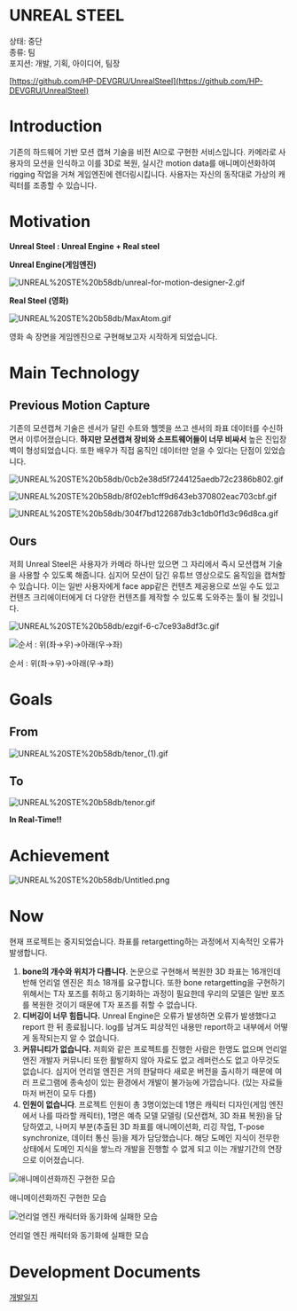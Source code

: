 # UNREAL STEEL

상태: 중단  
종류: 팀  
포지션: 개발, 기획, 아이디어, 팀장  

[https://github.com/HP-DEVGRU/UnrealSteel](https://github.com/HP-DEVGRU/UnrealSteel)

# Introduction

기존의 하드웨어 기반 모션 캡쳐 기술을 비전 AI으로 구현한 서비스입니다. 카메라로 사용자의 모션을 인식하고 이를 3D로 복원, 실시간 motion data를 애니메이션화하여 rigging 작업을 거쳐  게임엔진에 렌더링시킵니다. 사용자는 자신의 동작대로 가상의 캐릭터를 조종할 수 있습니다.  

# Motivation

**Unreal Steel : Unreal Engine + Real steel**  

**Unreal Engine(게임엔진)**  

![UNREAL%20STE%20b58db/unreal-for-motion-designer-2.gif](images/unreal-for-motion-designer-2.gif)

**Real Steel (영화)**  

![UNREAL%20STE%20b58db/MaxAtom.gif](images/MaxAtom.gif)

영화 속 장면을 게임엔진으로 구현해보고자 시작하게 되었습니다.  

# Main Technology

## Previous Motion Capture

기존의 모션캡쳐 기술은 센서가 달린 수트와 헬멧을 쓰고 센서의 좌표 데이터를 수신하면서 이루어졌습니다. **하지만 모션캡쳐 장비와 소프트웨어들이 너무 비싸서** 높은 진입장벽이 형성되었습니다. 또한 배우가 직접 움직인 데이터만 얻을 수 있다는 단점이 있었습니다.  

![UNREAL%20STE%20b58db/0cb2e38d5f7244125aedb72c2386b802.gif](images/0cb2e38d5f7244125aedb72c2386b802.gif)  

![UNREAL%20STE%20b58db/8f02eb1cff9d643eb370802eac703cbf.gif](images/8f02eb1cff9d643eb370802eac703cbf.gif)  

![UNREAL%20STE%20b58db/304f7bd122687db3c1db0f1d3c96d8ca.gif](images/304f7bd122687db3c1db0f1d3c96d8ca.gif)  

## Ours

저희 Unreal Steel은 사용자가 카메라 하나만 있으면 그 자리에서 즉시 모션캡쳐 기술을 사용할 수 있도록 해줍니다. 심지어 모션이 담긴 유튜브 영상으로도 움직임을 캡쳐할 수 있습니다. 이는 일반 사용자에게 face app같은 컨텐츠 제공용으로 쓰일 수도 있고 컨텐츠 크리에이터에게 더 다양한 컨텐츠를 제작할 수 있도록 도와주는 툴이 될 것입니다.  

![UNREAL%20STE%20b58db/ezgif-6-c7ce93a8df3c.gif](images/ezgif-6-c7ce93a8df3c.gif)  

![순서 : 위(좌→우)→아래(우→좌)](images/output_livelink.gif)  

순서 : 위(좌→우)→아래(우→좌)  

# **Goals**

## From

![UNREAL%20STE%20b58db/tenor_(1).gif](images/tenor_(1).gif)  

## To

![UNREAL%20STE%20b58db/tenor.gif](images/tenor.gif)  

**In Real-Time!!**

# Achievement

![UNREAL%20STE%20b58db/Untitled.png](images/Untitled.png)  

# Now

현재 프로젝트는 중지되었습니다. 좌표를 retargetting하는 과정에서 지속적인 오류가 발생합니다.  

1. **bone의 개수와 위치가 다릅니다**. 논문으로 구현해서 복원한 3D 좌표는 16개인데 반해 언리얼 엔진은 최소 18개를 요구합니다. 또한 bone retargetting을 구현하기 위해서는 T자 포즈를 취하고 동기화하는 과정이 필요한데 우리의 모델은 일반 포즈를 복원한 것이기 때문에 T자 포즈를 취할 수 없습니다.
2. **디버깅이 너무 힘듭니다.** Unreal Engine은 오류가 발생하면 오류가 발생했다고 report 한 뒤 종료됩니다. log를 남겨도 피상적인 내용만 report하고 내부에서 어떻게 동작되는지 알 수 없습니다.
3. **커뮤니티가 없습니다.** 저희와 같은 프로젝트를 진행한 사람은 한명도 없으며 언리얼 엔진 개발자 커뮤니티 또한 활발하지 않아 자료도 없고 레퍼런스도 없고 아무것도 없습니다. 심지어 언리얼 엔진은 거의 한달마다 새로운 버전을 출시하기 때문에 여러 프로그램에 종속성이 있는 환경에서 개발이 불가능에 가깝습니다. (있는 자료들마저 버전이 모두 다름)
4. **인원이 없습니다**. 프로젝트 인원이 총 3명이었는데 1명은 캐릭터 디자인(게임 엔진에서 나를 따라할 캐릭터), 1명은 예측 모델 모델링 (모션캡쳐, 3D 좌표 복원)을 담당하였고, 나머지 부분(추출된 3D 좌표를 애니메이션화, 리깅 작업, T-pose synchronize, 데이터 통신 등)을 제가 담당했습니다. 해당 도메인 지식이 전무한 상태에서 도메인 지식을 쌓느라 개발을 진행할 수 없게 되고 이는 개발기간의 연장으로 이어졌습니다.

![애니메이션화까진 구현한 모습](images/output.gif)  

애니메이션화까진 구현한 모습  

![언리얼 엔진 캐릭터와 동기화에 실패한 모습](images/ezgif-6-e7acb2e5592c.gif)  

언리얼 엔진 캐릭터와 동기화에 실패한 모습  

# Development Documents

[개발일지](https://www.notion.so/e4677b69256741b285abf4c7cf6070d0)
